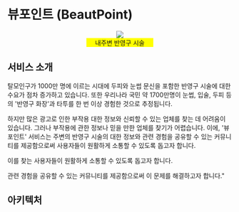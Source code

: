 # 뷰포인트 (BeautPoint)

<center><img src="https://avatars.githubusercontent.com/u/137709238?s=400&u=2943b4c05f3b787f01de595c308cfd4c7986b45b&v=4"/></center>

<center><div style="background: yellow; width:150px; text-align:center;" >내주변 반영구 시술</div></center>

## 서비스 소개

탈모인구가 1000만 명에 이르는 시대에 두피와 눈썹 문신을 포함한 반영구 시술에 대한 수요가 점차 증가하고 있습니다. 또한 우리나라 국민 약 1700만명이 눈썹, 입술, 두피 등의 '반영구 화장'과 타투를 한 번 이상 경험한 것으로 추정됩니다.

하지만 많은 광고로 인한 부작용 대한 정보와 신뢰할 수 있는 업체를 찾는 데 어려움이 있습니다.
그러나 부작용에 관한 정보나 믿을 만한 업체를 찾기가 어렵습니다.
이에, '뷰포인트' 서비스는 주변의 반영구 시술의 대한 정보와 관련 경험을 공유할 수 있는 커뮤니티를 제공함으로써 사용자들이 원활하게 소통할 수 있도록 돕고자 합니다.

이를 찾는 사용자들이 원활하게 소통할 수 있도록 돕고자 합니다.

관련 경험을 공유할 수 있는 커뮤니티를 제공함으로써 이 문제를 해결하고자 합니다."

## 아키텍처

